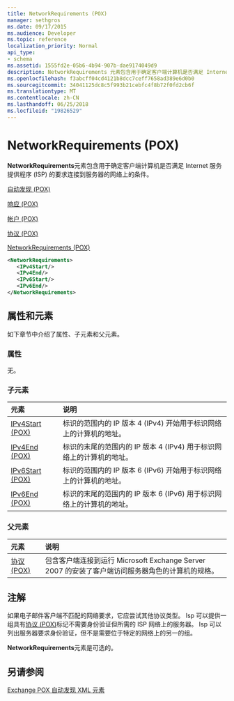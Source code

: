 ```yaml
---
title: NetworkRequirements (POX)
manager: sethgros
ms.date: 09/17/2015
ms.audience: Developer
ms.topic: reference
localization_priority: Normal
api_type:
- schema
ms.assetid: 1555fd2e-05b6-4b94-907b-dae9174049d9
description: NetworkRequirements 元素包含用于确定客户端计算机是否满足 Internet 服务提供程序 (ISP) 的要求连接到服务器的网络上的条件。
ms.openlocfilehash: f3abcff04cd4121b8dcc7ceff7658ad389e6d0b0
ms.sourcegitcommit: 34041125dc8c5f993b21cebfc4f8b72f0fd2cb6f
ms.translationtype: MT
ms.contentlocale: zh-CN
ms.lasthandoff: 06/25/2018
ms.locfileid: "19826529"
---
```

# <a name="networkrequirements-pox"></a>NetworkRequirements (POX)

**NetworkRequirements**元素包含用于确定客户端计算机是否满足 Internet 服务提供程序 (ISP) 的要求连接到服务器的网络上的条件。 
  
[自动发现 (POX)](autodiscover-pox.md)
  
[响应 (POX)](response-pox.md)
  
[帐户 (POX)](account-pox.md)
  
[协议 (POX)](protocol-pox.md)
  
[NetworkRequirements (POX)](networkrequirements-pox.md)
  
```xml
<NetworkRequirements>
   <IPv4Start/>
   <IPv4End/>
   <IPv6Start/>
   <IPv6End/>
</NetworkRequirements>
```

## <a name="attributes-and-elements"></a>属性和元素

如下章节中介绍了属性、子元素和父元素。
  
### <a name="attributes"></a>属性

无。
  
### <a name="child-elements"></a>子元素

|**元素**|**说明**|
|:-----|:-----|
|[IPv4Start (POX)](ipv4start-pox.md) <br/> |标识的范围内的 IP 版本 4 (IPv4) 开始用于标识网络上的计算机的地址。  <br/> |
|[IPv4End (POX)](ipv4end-pox.md) <br/> |标识的末尾的范围内的 IP 版本 4 (IPv4) 用于标识网络上的计算机的地址。  <br/> |
|[IPv6Start (POX)](ipv6start-pox.md) <br/> |标识的范围内的 IP 版本 6 (IPv6) 开始用于标识网络上的计算机的地址。  <br/> |
|[IPv6End (POX)](ipv6end-pox.md) <br/> |标识的末尾的范围内的 IP 版本 6 (IPv6) 用于标识网络上的计算机的地址。  <br/> |
   
### <a name="parent-elements"></a>父元素

|**元素**|**说明**|
|:-----|:-----|
|[协议 (POX)](protocol-pox.md) <br/> |包含客户端连接到运行 Microsoft Exchange Server 2007 的安装了客户端访问服务器角色的计算机的规格。  <br/> |
   
## <a name="remarks"></a>注解

如果电子邮件客户端不匹配的网络要求，它应尝试其他协议类型。 Isp 可以提供一组具有[协议 (POX)](protocol-pox.md)标记不需要身份验证但所需的 ISP 网络上的服务器。 Isp 可以列出服务器要求身份验证，但不是需要位于特定的网络上的另一的组。 
  
**NetworkRequirements**元素是可选的。 
  
## <a name="see-also"></a>另请参阅



[Exchange POX 自动发现 XML 元素](pox-autodiscover-xml-elements-for-exchange.md)

